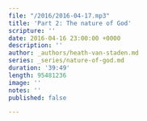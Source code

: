 ```yaml
---
file: "/2016/2016-04-17.mp3"
title: 'Part 2: The nature of God'
scripture: ''
date: 2016-04-16 23:00:00 +0000
description: ''
author: _authors/heath-van-staden.md
series: _series/nature-of-god.md
duration: '39:49'
length: 95481236
image: ''
notes: ''
published: false

---
```

